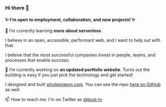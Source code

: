 ### Hi there 👋

#### ✨ I'm open to employment, collaboration, and new projects! ✨

🌱 I’m currently learning **more about serverless**.

I believe in an open, accessible, performant web, and I want to help out with that.

I beleive that the most successful companies invest in people, teams, and processes that enable success. 

🔭 I’m currently working on **an updated portfolio website**. Turns out the building is easy if you just pick the technology and get started!

I designed and built [wholepigeon.com](wholpigeon.com). You can see the repo [here on GitHub](https://github.com/bost-ty/wholepigeon) as well.

📫 How to reach me: I'm on Twitter as [@bost-ty](https://twitter.com/bost-ty/)

<!--
**bost-ty/bost-ty** is a ✨ _special_ ✨ repository because its `README.md` (this file) appears on your GitHub profile.

Here are some ideas to get you started:

- 👯 I’m looking to collaborate on ...
- 🤔 I’m looking for help with ...
- 💬 Ask me about ...
- 📫 How to reach me: ...
- 😄 Pronouns: ...
- ⚡ Fun fact: ...
-->
